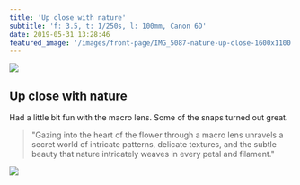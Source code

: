 ```yaml
---
title: 'Up close with nature'
subtitle: 'f: 3.5, t: 1/250s, l: 100mm, Canon 6D'
date: 2019-05-31 13:28:46
featured_image: '/images/front-page/IMG_5087-nature-up-close-1600x1100.jpg'
---
```



![](/images/front-page/IMG_5087-nature-up-close-1600x1100.jpg)

## Up close with nature
Had a little bit fun with the macro lens. Some of the snaps turned out great.

> "Gazing into the heart of the flower through a macro lens unravels a secret world of intricate patterns, delicate textures, and the subtle beauty that nature intricately weaves in every petal and filament." 

<div class="gallery" data-columns="3">
	<img src="/images/2019-05/IMG_5325-nature-up-close-dl-1600x1100.jpg">
</div>


